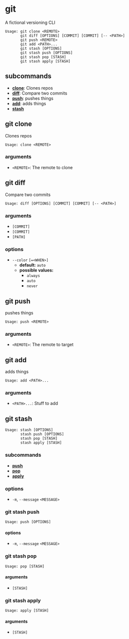 
# git

A fictional versioning CLI


```
Usage: git clone <REMOTE>
       git diff [OPTIONS] [COMMIT] [COMMIT] [-- <PATH>]
       git push <REMOTE>
       git add <PATH>...
       git stash [OPTIONS]
       git stash push [OPTIONS]
       git stash pop [STASH]
       git stash apply [STASH]
```

## subcommands

 - **[clone](#git-clone)**: Clones repos
 - **[diff](#git-diff)**: Compare two commits
 - **[push](#git-push)**: pushes things
 - **[add](#git-add)**: adds things
 - **[stash](#git-stash)**

## git clone

Clones repos


```
Usage: clone <REMOTE>
```


### arguments

 -  `<REMOTE>`: The remote to clone


## git diff

Compare two commits


```
Usage: diff [OPTIONS] [COMMIT] [COMMIT] [-- <PATH>]
```


### arguments

 -  `[COMMIT]`
 -  `[COMMIT]`
 -  `[PATH]`


### options

 - `--color` `[=<WHEN>]`
    - **default:** `auto` 
    - **possible values:** 
      - `always` 
      - `auto` 
      - `never` 



## git push

pushes things


```
Usage: push <REMOTE>
```


### arguments

 -  `<REMOTE>`: The remote to target


## git add

adds things


```
Usage: add <PATH>...
```


### arguments

 -  `<PATH>...`: Stuff to add


## git stash


```
Usage: stash [OPTIONS]
       stash push [OPTIONS]
       stash pop [STASH]
       stash apply [STASH]
```

### subcommands

 - **[push](#stash-push)**
 - **[pop](#stash-pop)**
 - **[apply](#stash-apply)**

### options

 - `-m`, `--message` `<MESSAGE>`


### git stash push


```
Usage: push [OPTIONS]
```


#### options

 - `-m`, `--message` `<MESSAGE>`


### git stash pop


```
Usage: pop [STASH]
```


#### arguments

 -  `[STASH]`


### git stash apply


```
Usage: apply [STASH]
```


#### arguments

 -  `[STASH]`


